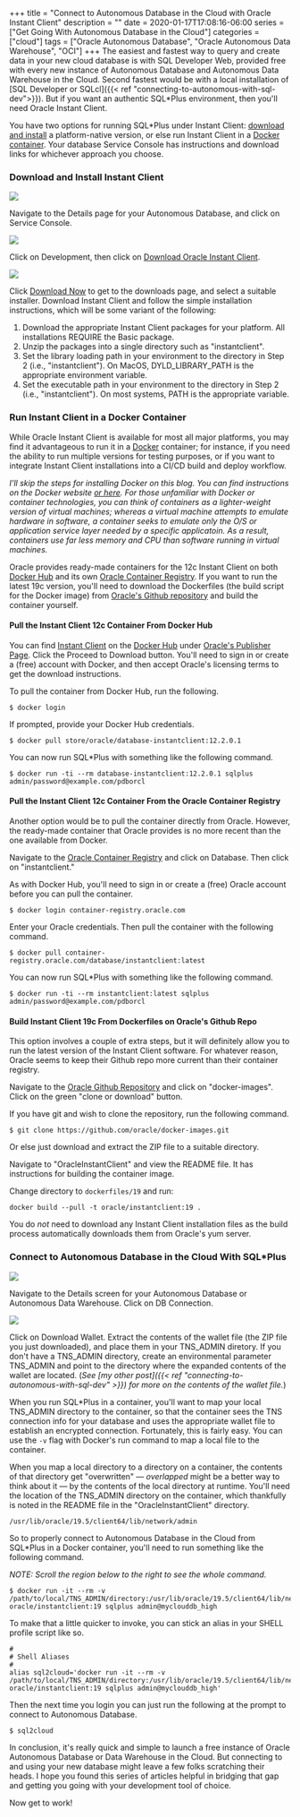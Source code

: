 +++ 
title = "Connect to Autonomous Database in the Cloud with Oracle Instant Client"
description = ""
date = 2020-01-17T17:08:16-06:00
series = ["Get Going With Autonomous Database in the Cloud"]
categories = ["cloud"]
tags = ["Oracle Autonomous Database", "Oracle Autonomous Data Warehouse", "OCI"]
+++
The easiest and fastest way to query and create data in your new cloud database is with SQL Developer Web, provided free with every new instance of Autonomous Database and Autonomous Data Warehouse in the Cloud. Second fastest would be with a local installation of [SQL Developer or SQLcl]({{< ref "connecting-to-autonomous-with-sql-dev">}}). But if you want an authentic SQL*Plus environment, then you'll need Oracle Instant Client.

You have two options for running SQL*Plus under Instant Client: [download and install](#download-and-install-instant-client) a platform-native version, or else run Instant Client in a [Docker container](#run-instant-client-in-a-docker-container). Your database Service Console has instructions and download links for whichever approach you choose.

### Download and Install Instant Client
![](https://res.cloudinary.com/tobyblog/image/upload/v1579364810/img/Screenshot_from_2020-01-09_17.11.52.jpg)

Navigate to the Details page for your Autonomous Database, and click on Service Console.

![](https://res.cloudinary.com/tobyblog/image/upload/v1579303903/img/Screen_Shot_2020-01-17_at_5.31.33_PM.jpg)

Click on Development, then click on [Download Oracle Instant Client](https://www.oracle.com/database/technologies/instant-client.html).

![](https://res.cloudinary.com/tobyblog/image/upload/v1579644051/img/Screen_Shot_2020-01-21_at_4.00.38_PM.jpg)

Click [Download Now](https://www.oracle.com/database/technologies/instant-client/downloads.html) to get to the downloads page, and select a suitable installer. Download Instant Client and follow the simple installation instructions, which will be some variant of the following:

1.  Download the appropriate Instant Client packages for your platform. All installations REQUIRE the Basic package.
1.  Unzip the packages into a single directory such as "instantclient".
1.  Set the library loading path in your environment to the directory in Step 2 (i.e., "instantclient"). On MacOS, DYLD_LIBRARY_PATH is the appropriate environment variable.
1.  Set the executable path in your environment to the directory in Step 2 (i.e., "instantclient"). On most systems, PATH is the appropriate variable.

### Run Instant Client in a Docker Container

While Oracle Instant Client is available for most all major platforms, you may find it advantageous to run it in a [Docker](https://www.docker.com/) container; for instance, if you need the ability to run multiple versions for testing purposes, or if you want to integrate Instant Client installations into a CI/CD build and deploy workflow.
 
*I'll skip the steps for installing Docker on this blog. You can find instructions on the Docker website [or here](https://lmgtfy.com/?q=how+to+install+docker). For those unfamiliar with Docker or container technologies, you can think of containers as a lighter-weight version of virtual machines; whereas a virtual machine attempts to emulate hardware in software, a container seeks to emulate only the O/S or application service layer needed by a specific applicatoin. As a result, containers use far less memory and CPU than software running in virtual machines.*

Oracle provides ready-made containers for the 12c Instant Client on both [Docker Hub](#pull-the-instant-client-12c-container-from-docker-hub) and its own [Oracle Container Registry](#pull-the-instant-client-12c-container-from-the-oracle-container-registry). If you want to run the latest 19c version, you'll need to download the Dockerfiles (the build script for the Docker image) from [Oracle's Github repository](#build-instant-client-19c-from-dockerfiles-on-oracles-github-repo) and build the container yourself.

#### Pull the Instant Client 12c Container From Docker Hub

You can find [Instant Client](https://hub.docker.com/_/oracle-instant-client) on the [Docker Hub](https://hub.docker.com/) under [Oracle's Publisher Page](https://hub.docker.com/publishers/oracle). Click the Proceed to Download button. You'll need to sign in or create a (free) account with Docker, and then accept Oracle's licensing terms to get the download instructions.

To pull the container from Docker Hub, run the following.

	$ docker login

If prompted, provide your Docker Hub credentials.

	$ docker pull store/oracle/database-instantclient:12.2.0.1
	
You can now run SQL*Plus with something like the following command.

	$ docker run -ti --rm database-instantclient:12.2.0.1 sqlplus admin/password@example.com/pdborcl
	
#### Pull the Instant Client 12c Container From the Oracle Container Registry

Another option would be to pull the container directly from Oracle. However, the ready-made container that Oracle provides is no more recent than the one available from Docker. 

Navigate to the [Oracle Container Registry](https://container-registry.oracle.com/pls/apex/f?p=113) and click on Database. Then click on "instantclient."

As with Docker Hub, you'll need to sign in or create a (free) Oracle account before you can pull the container. 

	$ docker login container-registry.oracle.com

Enter your Oracle credentials. Then pull the container with the following command.

	$ docker pull container-registry.oracle.com/database/instantclient:latest

You can now run SQL*Plus with something like the following command.

	$ docker run -ti --rm instantclient:latest sqlplus admin/password@example.com/pdborcl
	
#### Build Instant Client 19c From Dockerfiles on Oracle's Github Repo 

This option involves a couple of extra steps, but it will definitely allow you to run the latest version of the Instant Client software. For whatever reason, Oracle seems to keep their Github repo more current than their container registry. 

Navigate to the [Oracle Github Repository](https://github.com/oracle/docker-images) and click on "docker-images". Click on the green "clone or download" button.

If you have git and wish to clone the repository, run the following command.

	$ git clone https://github.com/oracle/docker-images.git
	
Or else just download and extract the ZIP file to a suitable directory.

Navigate to "OracleInstantClient" and view the README file. It has instructions for building the container image.

Change directory to `dockerfiles/19` and run:

	docker build --pull -t oracle/instantclient:19 .
	
You do *not* need to download any Instant Client installation files as the build process automatically downloads them from Oracle's yum server.

### Connect to Autonomous Database in the Cloud With SQL*Plus

![](https://res.cloudinary.com/tobyblog/image/upload/v1579367350/img/dbconnect.jpg)

Navigate to the Details screen for your Autonomous Database or Autonomous Data Warehouse. Click on DB Connection. 

![](https://res.cloudinary.com/tobyblog/image/upload/v1579367467/img/Screenshot_from_2020-01-09_16.23.01.jpg)

Click on Download Wallet. Extract the contents of the wallet file (the ZIP file you just downloaded), and place them in your TNS_ADMIN diretory. If you don't have a TNS_ADMIN directory, create an environmental parameter TNS_ADMIN and point to the directory where the expanded contents of the wallet are located. (*See [my other post]({{< ref "connecting-to-autonomous-with-sql-dev" >}}) for more on the contents of the wallet file.*)

When you run SQL*Plus in a container, you'll want to map your local TNS_ADMIN directory to the container, so that the container sees the TNS connection info for your database and uses the appropriate wallet file to establish an encrypted connection. Fortunately, this is fairly easy. You can use the `-v` flag with Docker's run command to map a local file to the container. 

When you map a local directory to a directory on a container, the contents of that directory get "overwritten" — *overlapped* might be a better way to think about it — by the contents of the local directory at runtime. You'll need the location of the TNS_ADMIN directory on the container, which thankfully is noted in the README file in the "OracleInstantClient" directory.

`/usr/lib/oracle/19.5/client64/lib/network/admin`

So to properly connect to Autonomous Database in the Cloud from SQL*Plus in a Docker container, you'll need to run something like the following command. 

*NOTE: Scroll the region below to the right to see the whole command.*

	$ docker run -it --rm -v /path/to/local/TNS_ADMIN/directory:/usr/lib/oracle/19.5/client64/lib/network/admin oracle/instantclient:19 sqlplus admin@myclouddb_high
	
To make that a little quicker to invoke, you can stick an alias in your SHELL profile script like so.

	#
	# Shell Aliases
	#
	alias sql2cloud='docker run -it --rm -v /path/to/local/TNS_ADMIN/directory:/usr/lib/oracle/19.5/client64/lib/network/admin oracle/instantclient:19 sqlplus admin@myclouddb_high'
	
Then the next time you login you can just run the following at the prompt to connect to Autonomous Database.

	$ sql2cloud
	
In conclusion, it's really quick and simple to launch a free instance of Oracle Autonomous Database or Data Warehouse in the Cloud. But connecting to and using your new database might leave a few folks scratching their heads. I hope you found this series of articles helpful in bridging that gap and getting you going with your development tool of choice. 

Now get to work!
